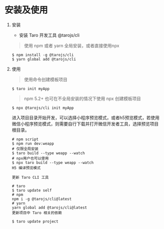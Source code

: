 # 安装及使用 #
1. 安装
    - 安装 Taro 开发工具 @tarojs/cli 
    > 使用 npm 或者 yarn 全局安装，或者直接使用npx
    ````
    $ npm install -g @tarojs/cli
    $ yarn global add @tarojs/cli
    ````
2. 使用
    > 使用命令创建模板项目
    ````
    $ taro init myApp
    ````
    > npm 5.2+ 也可在不全局安装的情况下使用 npx 创建模板项目
    ````
    $ npx @tarojs/cli init myApp
    ````
    进入项目目录开始开发，可以选择小程序预览模式，或者h5预览模式，若使用微信小程序预览模式，则需要自行下载并打开微信开发者工具，选择预览项目根目录。
    
    ````
    # npm script
    $ npm run dev:weapp
    # 仅限全局安装
    $ taro build --type weapp --watch
    # npx用户也可以使用
    $ npx taro build --type weapp --watch
    H5 编译预览模式
    
    更新 Taro CLI 工具
    
    # taro
    $ taro update self
    # npm 
    npm i -g @tarojs/cli@latest 
    # yarn 
    yarn global add @tarojs/cli@latest 
    更新项目中 Taro 相关的依赖
    
    $ taro update project
    ````
